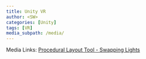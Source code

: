 ```yaml
---
title: Unity VR
author: <SW>
categories: [Unity]
tags: [VR]
media_subpath: /media/
---
```


Media Links:
[Procedural Layout Tool - Swapping Lights](https://www.youtube.com/watch?v=NDlg-uK0NFI)
